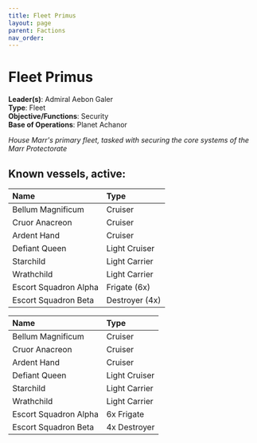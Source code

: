 ```yaml
---
title: Fleet Primus
layout: page
parent: Factions
nav_order: 
---
```

# Fleet Primus

**Leader(s)**: Admiral Aebon Galer  
**Type**: Fleet  
**Objective/Functions**: Security  
**Base of Operations**: Planet Achanor  

*House Marr's primary fleet, tasked with securing the core systems of the Marr Protectorate*

## Known vessels, active:
| Name              | Type               |  
| :----------------- | :---------------- |  
| Bellum Magnificum | Cruiser            |  
| Cruor Anacreon | Cruiser               |  
| Ardent Hand | Cruiser                  |  
| Defiant Queen | Light Cruiser          |  
| Starchild | Light Carrier              |  
| Wrathchild | Light Carrier             |  
| Escort Squadron Alpha | Frigate (6x)   |  
| Escort Squadron Beta | Destroyer (4x)  |  

| Name          | Type          |
| :------------ | :------------ |
| Bellum Magnificum | Cruiser |
| Cruor Anacreon | Cruiser |
| Ardent Hand | Cruiser |
| Defiant Queen | Light Cruiser |
| Starchild | Light Carrier |
| Wrathchild | Light Carrier |
| Escort Squadron Alpha | 6x Frigate |
| Escort Squadron Beta | 4x Destroyer |

